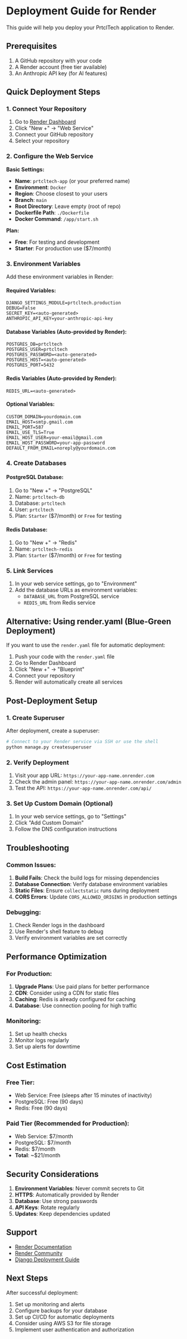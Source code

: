 # Deployment Guide for Render

This guide will help you deploy your PrtclTech application to Render.

## Prerequisites

1. A GitHub repository with your code
2. A Render account (free tier available)
3. An Anthropic API key (for AI features)

## Quick Deployment Steps

### 1. Connect Your Repository

1. Go to [Render Dashboard](https://dashboard.render.com/)
2. Click "New +" → "Web Service"
3. Connect your GitHub repository
4. Select your repository

### 2. Configure the Web Service

**Basic Settings:**
- **Name**: `prtcltech-app` (or your preferred name)
- **Environment**: `Docker`
- **Region**: Choose closest to your users
- **Branch**: `main`
- **Root Directory**: Leave empty (root of repo)
- **Dockerfile Path**: `./Dockerfile`
- **Docker Command**: `/app/start.sh`

**Plan:**
- **Free**: For testing and development
- **Starter**: For production use ($7/month)

### 3. Environment Variables

Add these environment variables in Render:

#### Required Variables:
```
DJANGO_SETTINGS_MODULE=prtcltech.production
DEBUG=False
SECRET_KEY=<auto-generated>
ANTHROPIC_API_KEY=your-anthropic-api-key
```

#### Database Variables (Auto-provided by Render):
```
POSTGRES_DB=prtcltech
POSTGRES_USER=prtcltech
POSTGRES_PASSWORD=<auto-generated>
POSTGRES_HOST=<auto-generated>
POSTGRES_PORT=5432
```

#### Redis Variables (Auto-provided by Render):
```
REDIS_URL=<auto-generated>
```

#### Optional Variables:
```
CUSTOM_DOMAIN=yourdomain.com
EMAIL_HOST=smtp.gmail.com
EMAIL_PORT=587
EMAIL_USE_TLS=True
EMAIL_HOST_USER=your-email@gmail.com
EMAIL_HOST_PASSWORD=your-app-password
DEFAULT_FROM_EMAIL=noreply@yourdomain.com
```

### 4. Create Databases

#### PostgreSQL Database:
1. Go to "New +" → "PostgreSQL"
2. Name: `prtcltech-db`
3. Database: `prtcltech`
4. User: `prtcltech`
5. Plan: `Starter` ($7/month) or `Free` for testing

#### Redis Database:
1. Go to "New +" → "Redis"
2. Name: `prtcltech-redis`
3. Plan: `Starter` ($7/month) or `Free` for testing

### 5. Link Services

1. In your web service settings, go to "Environment"
2. Add the database URLs as environment variables:
   - `DATABASE_URL` from PostgreSQL service
   - `REDIS_URL` from Redis service

## Alternative: Using render.yaml (Blue-Green Deployment)

If you want to use the `render.yaml` file for automatic deployment:

1. Push your code with the `render.yaml` file
2. Go to Render Dashboard
3. Click "New +" → "Blueprint"
4. Connect your repository
5. Render will automatically create all services

## Post-Deployment Setup

### 1. Create Superuser

After deployment, create a superuser:

```bash
# Connect to your Render service via SSH or use the shell
python manage.py createsuperuser
```

### 2. Verify Deployment

1. Visit your app URL: `https://your-app-name.onrender.com`
2. Check the admin panel: `https://your-app-name.onrender.com/admin`
3. Test the API: `https://your-app-name.onrender.com/api/`

### 3. Set Up Custom Domain (Optional)

1. In your web service settings, go to "Settings"
2. Click "Add Custom Domain"
3. Follow the DNS configuration instructions

## Troubleshooting

### Common Issues:

1. **Build Fails**: Check the build logs for missing dependencies
2. **Database Connection**: Verify database environment variables
3. **Static Files**: Ensure `collectstatic` runs during deployment
4. **CORS Errors**: Update `CORS_ALLOWED_ORIGINS` in production settings

### Debugging:

1. Check Render logs in the dashboard
2. Use Render's shell feature to debug
3. Verify environment variables are set correctly

## Performance Optimization

### For Production:

1. **Upgrade Plans**: Use paid plans for better performance
2. **CDN**: Consider using a CDN for static files
3. **Caching**: Redis is already configured for caching
4. **Database**: Use connection pooling for high traffic

### Monitoring:

1. Set up health checks
2. Monitor logs regularly
3. Set up alerts for downtime

## Cost Estimation

### Free Tier:
- Web Service: Free (sleeps after 15 minutes of inactivity)
- PostgreSQL: Free (90 days)
- Redis: Free (90 days)

### Paid Tier (Recommended for Production):
- Web Service: $7/month
- PostgreSQL: $7/month
- Redis: $7/month
- **Total**: ~$21/month

## Security Considerations

1. **Environment Variables**: Never commit secrets to Git
2. **HTTPS**: Automatically provided by Render
3. **Database**: Use strong passwords
4. **API Keys**: Rotate regularly
5. **Updates**: Keep dependencies updated

## Support

- [Render Documentation](https://render.com/docs)
- [Render Community](https://community.render.com/)
- [Django Deployment Guide](https://docs.djangoproject.com/en/stable/howto/deployment/)

## Next Steps

After successful deployment:

1. Set up monitoring and alerts
2. Configure backups for your database
3. Set up CI/CD for automatic deployments
4. Consider using AWS S3 for file storage
5. Implement user authentication and authorization 